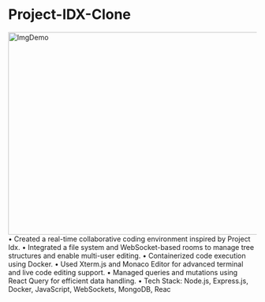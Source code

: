 ﻿# Project-IDX-Clone
 
<img width="722" height="411" alt="ImgDemo" src="https://github.com/user-attachments/assets/539c542b-b361-4231-974b-6b6c992c7ada" />
• Created a real-time collaborative coding environment inspired by Project Idx.
• Integrated a file system and WebSocket-based rooms to manage tree structures and enable multi-user editing.
• Containerized code execution using Docker.
• Used Xterm.js and Monaco Editor for advanced terminal and live code editing support.
• Managed queries and mutations using React Query for efficient data handling.
• Tech Stack: Node.js, Express.js, Docker, JavaScript, WebSockets, MongoDB, Reac
